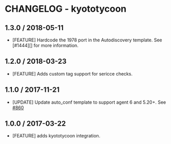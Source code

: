 # CHANGELOG - kyototycoon

## 1.3.0 / 2018-05-11

* [FEATURE] Hardcode the 1978 port in the Autodiscovery template. See [#1444][] for more information.

## 1.2.0 / 2018-03-23

* [FEATURE] Adds custom tag support for sericce checks.

## 1.1.0 / 2017-11-21

* [UPDATE] Update auto_conf template to support agent 6 and 5.20+. See [#860][]

## 1.0.0 / 2017-03-22

* [FEATURE] adds kyototycoon integration.

<!--- The following link definition list is generated by PimpMyChangelog --->
[#860]: https://github.com/DataDog/integrations-core/issues/860
